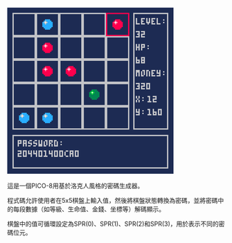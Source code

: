 ![](https://github.com/tupochang/Pico-8-big5/blob/main/Image/rockmanpassword.png)


這是一個PICO-8用基於洛克人風格的密碼生成器。


程式碼允許使用者在5x5棋盤上輸入值，然後將棋盤狀態轉換為密碼，並將密碼中的每段數據（如等級、生命值、金錢、坐標等）解碼顯示。


棋盤中的值可循環設定為SPR(0)、SPR(1)、SPR(2)和SPR(3)，用於表示不同的密碼位元。

